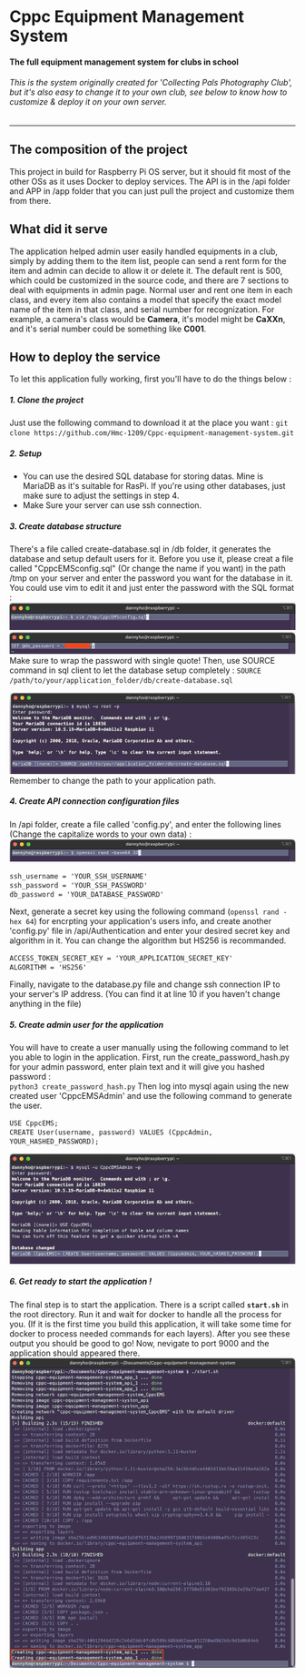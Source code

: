# Cppc Equipment Management System
#### The full equipment management system for clubs in school

###### This is the system originally created for 'Collecting Pals Photography Club', but it's also easy to change it to your own club, see below to know how to customize & deploy it on your own server.

---

## The composition of the project
This project in build for Raspberry Pi OS server, but it should fit most of the other OSs as it uses Docker to deploy services. The API is in the /api folder and APP in /app folder that you can just pull the project and customize them from there.  

## What did it serve
The application helped admin user easily handled equipments in a club, simply by adding them to the item list, people can send a rent form for the item and admin can decide to allow it or delete it. The default rent is 500, which could be customized in the source code, and there are 7 sections to deal with equipments in admin page. Normal user and rent one item in each class, and every item also contains a model that specify the exact model name of the item in that class, and serial number for recognization. For example, a camera's class would be **Camera**, it's model might be **CaXXn**, and it's serial number could be something like **C001**.

## How to deploy the service
To let this application fully working, first you'll have to do the things below : 
##### 1. Clone the project
Just use the following command to download it at the place you want : 
`git clone https://github.com/Hmc-1209/Cppc-equipment-management-system.git`  

##### 2. Setup
- You can use the desired SQL database for storing datas. Mine is MariaDB as it's suitable for RasPi. If you're using other databases, just make sure to adjust the settings in step 4.  
- Make Sure your server can use ssh connection.

##### 3. Create database structure
There's a file called create-database.sql in /db folder, it generates the database and setup default users for it. Before you use it, please creat a file called "CppcEMSconfig.sql" (Or change the name if you want) in the path /tmp on your server and enter the password you want for the database in it. You could use vim to edit it and just enter the password with the SQL format : 
![vim_config_demonstration](./pics/vim_config.png)
![save_password_for_database_demonstration](./pics/save_password_for_database.png)
Make sure to wrap the password with single quote! Then, use SOURCE command in sql client to let the database setup completely : 
`SOURCE /path/to/your/application_folder/db/create-database.sql`  

![create-table-demonstration](./pics/create-table.png)
Remember to change the path to your application path.

##### 4. Create API connection configuration files
In /api folder, create a file called 'config.py', and enter the following lines (Change the capitalize words to your own data) :
![generate_secret_key_demonstration](./pics/generate-secret-key.png)
```
ssh_username = 'YOUR_SSH_USERNAME'
ssh_password = 'YOUR_SSH_PASSWORD'
db_password = 'YOUR_DATABASE_PASSWORD'
```
Next, generate a secret key using the following command (`openssl rand -hex 64`) for encrpting your application's users info, and create another 'config.py' file in /api/Authentication and enter your desired secret key and algorithm in it. You can change the algorithm but HS256 is recommanded.

```
ACCESS_TOKEN_SECRET_KEY = 'YOUR_APPLICATION_SECRET_KEY'
ALGORITHM = 'HS256'
```

Finally, navigate to the database.py file and change ssh connection IP to your server's IP address. (You can find it at line 10 if you haven't change anything in the file)

##### 5. Create admin user for the application
You will have to create a user manually using the following command to let you able to login in the application. First, run the create_password_hash.py for your admin password, enter plain text and it will give you hashed password :   
`python3 create_password_hash.py`
Then log into mysql again using the new created user 'CppcEMSAdmin' and use the following command to generate the user.
```
USE CppcEMS;
CREATE User(username, password) VALUES (CppcAdmin, YOUR_HASHED_PASSWORD);
```
![creapt_application_admin_demonstration](./pics/create_application_admin.png)

##### 6. Get ready to start the application !
The final step is to start the application. There is a script called **`start.sh`** in the root directory. Run it and wait for docker to handle all the process for you. (If it is the first time you build this application, it will take some time for docker to process needed commands for each layers). After you see these output you should be good to go! Now, nevigate to port 9000 and the application should appeared there.
![build_application_demonstration](./pics/build_application.png)